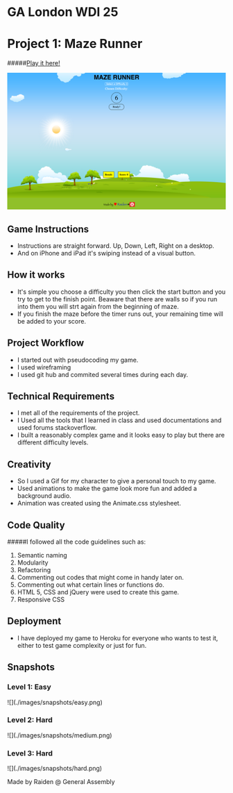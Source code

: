 #	GA London WDI 25

<h1>Project 1: Maze Runner</h1>

#####[Play it here!](https://afternoon-woodland-32796.herokuapp.com/ "Here!")

![](./images/snapshots/mainscreen.png)

<h2>Game Instructions</h2>

* Instructions are straight forward. Up, Down, Left, Right on a desktop.
* And on iPhone and iPad it's swiping instead of a visual button.

<h2>How it works</h2>

* It's simple you choose a difficulty you then click the start button and you try to get to the finish point. Beaware that there are walls so if you run into them you will strt again from the beginning of maze.
* If you finish the maze before the timer runs out, your remaining time will be added to your score.

<h2>Project Workflow</h2>

* I started out with pseudocoding my game.
* I used wireframing
* I used git hub and commited several times during each day.

<h2>Technical Requirements</h2>

* I met all of the requirements of the project.
* I Used all the tools that I learned in class and used documentations and used forums stackoverflow.
* I built a reasonably complex game and it looks easy to play but there are different difficulty levels.

<h2>Creativity</h2>

* So I used a Gif for my character to give a personal touch to my game.
* Used animations to make the game look more fun and added a background audio.
* Animation was created using the Animate.css stylesheet.

<h2>Code Quality</h2>

#####I followed all the code guidelines such as:

1. Semantic naming
2. Modularity
3. Refactoring
4. Commenting out codes that might come in handy later on.
5. Commenting out what certain lines or functions do.
6. HTML 5, CSS and jQuery were used to create this game.
6. Responsive CSS

<h2>Deployment</h2>

* I have deployed my game to Heroku for everyone who wants to test it, either to test game complexity or just for fun.

<h2>Snapshots</h2>

<h3>Level 1: Easy</h3>
![](./images/snapshots/easy.png)

<h3>Level 2: Hard</h3>
![](./images/snapshots/medium.png)

<h3>Level 3: Hard</h3>
![](./images/snapshots/hard.png)


Made by Raiden @ General Assembly